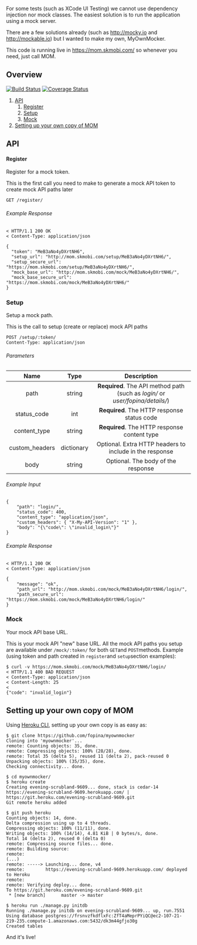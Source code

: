 For some tests  (such as XCode UI Testing) we cannot use dependency injection nor mock classes. The easiest solution is to run the application using a mock server.

There are a few solutions already (such as http://mocky.io and http://mockable.io) but I wanted to make my own, MyOwnMocker.

This code is running live in https://mom.skmobi.com/ so whenever you need, just call MOM.

## Overview
[![Build Status](https://travis-ci.org/fopina/myownmocker.svg)](https://travis-ci.org/fopina/myownmocker) [![Coverage Status](https://coveralls.io/repos/github/fopina/myownmocker/badge.svg?branch=master)](https://coveralls.io/github/fopina/myownmocker?branch=master)

1. [API](#api)
    1.  [Register](#register)
    2.  [Setup](#setup)
    3.  [Mock](#mock)
2. [Setting up your own copy of MOM](#setting-up-your-own-copy-of-mom)

## API

#### Register
Register for a mock token.

This is the first call you need to make to generate a mock API token to create mock API paths later

    GET /register/

###### Example Response

    < HTTP/1.1 200 OK
    < Content-Type: application/json

    {
      "token": "MeB3aNo4yDXrtNH6",
      "setup_url": "http://mom.skmobi.com/setup/MeB3aNo4yDXrtNH6/",
      "setup_secure_url": "https://mom.skmobi.com/setup/MeB3aNo4yDXrtNH6/",
      "mock_base_url": "http://mom.skmobi.com/mock/MeB3aNo4yDXrtNH6/",
      "mock_base_secure_url": "https://mom.skmobi.com/mock/MeB3aNo4yDXrtNH6/"
    }

### Setup
Setup a mock path.

This is the call to setup (create or replace) mock API paths

    POST /setup/:token/
    Content-Type: application/json

###### Parameters

| Name              | Type       | Description   |
| :---------------: |:----------:| :------------:|
| path              | string     | **Required**. The API method path (such as *login/* or *user/fopina/details/*) |
| status_code       | int        | **Required**. The HTTP response status code              |
| content_type      | string     | **Required**. The HTTP response content type             |
| custom_headers    | dictionary | Optional. Extra HTTP headers to include in the response  |
| body              | string     | Optional. The body of the response                       |

###### Example Input

    {
        "path": "login/",
        "status_code": 400,
        "content_type": "application/json",
        "custom_headers": { "X-My-API-Version": "1" },
        "body": "{\"code\": \"invalid_login\"}"
    }

###### Example Response

    < HTTP/1.1 200 OK
    < Content-Type: application/json

    {
        "message": "ok",
        "path_url": "http://mom.skmobi.com/mock/MeB3aNo4yDXrtNH6/login/",
        "path_secure_url": "https://mom.skmobi.com/mock/MeB3aNo4yDXrtNH6/login/"
    }

### Mock
Your mock API base URL.

This is your mock API "new" base URL. All the mock API paths you setup are available under `/mock/:token/` for both `GET`and `POST`methods.
Example (using token and path created in `register`and `setup`section examples):

    $ curl -v https://mom.skmobi.com/mock/MeB3aNo4yDXrtNH6/login/
    < HTTP/1.1 400 BAD REQUEST
    < Content-Type: application/json
    < Content-Length: 25
    <
    {"code": "invalid_login"}

## Setting up your own copy of MOM

Using [Heroku CLI](https://devcenter.heroku.com/articles/heroku-command), setting up your own copy is as easy as:

    $ git clone https://github.com/fopina/myownmocker
    Cloning into 'myownmocker'...
    remote: Counting objects: 35, done.
    remote: Compressing objects: 100% (28/28), done.
    remote: Total 35 (delta 5), reused 11 (delta 2), pack-reused 0
    Unpacking objects: 100% (35/35), done.
    Checking connectivity... done.

    $ cd myownmocker/
    $ heroku create
    Creating evening-scrubland-9609... done, stack is cedar-14
    https://evening-scrubland-9609.herokuapp.com/ | https://git.heroku.com/evening-scrubland-9609.git
    Git remote heroku added

    $ git push heroku
    Counting objects: 14, done.
    Delta compression using up to 4 threads.
    Compressing objects: 100% (11/11), done.
    Writing objects: 100% (14/14), 4.81 KiB | 0 bytes/s, done.
    Total 14 (delta 2), reused 0 (delta 0)
    remote: Compressing source files... done.
    remote: Building source:
    remote:
    (...)
    remote: -----> Launching... done, v4
    remote:        https://evening-scrubland-9609.herokuapp.com/ deployed to Heroku
    remote:
    remote: Verifying deploy... done.
    To https://git.heroku.com/evening-scrubland-9609.git
     * [new branch]      master -> master

    $ heroku run ./manage.py initdb
    Running ./manage.py initdb on evening-scrubland-9609... up, run.7551
    Using database postgres://frsnvzfkdflxFc:ZfT4aMeprPYiQC@ec2-107-21-219-235.compute-1.amazonaws.com:5432/dk3m44gfjo30g
    Created tables

And it's live!
